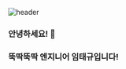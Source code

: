 ![header](https://capsule-render.vercel.app/api?type=venom&height=230&color=gradient)
### 안녕하세요! 👋
### 뚝딱뚝딱 엔지니어 임태규입니다!
